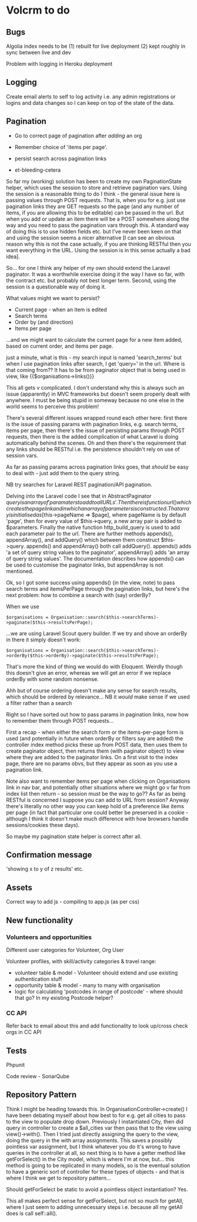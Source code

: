 # Volcrm to do

## Bugs

Algolia index needs to be (1) rebuilt for live deployment (2) kept roughly in sync between live and dev

Problem with logging in Heroku deployment

## Logging

Create email alerts to self to log activity i.e. any admin registrations or logins and data changes so I can keep on top of the state of the data.

## Pagination

- Go to correct page of pagination after *adding* an org

- Remember choice of 'items per page'.
- persist search across pagination links
- et-bleeding-cetera

So far my (working) solution has been to create my own PaginationState helper, which uses the session to store and retrieve pagination vars. Using the session is a reasonable thing to do I think - the general issue here is passing values through POST requests. That is, when you for e.g. just use pagination links they are GET requests so the page (and any number of items, if you are allowing this to be editable) can be passed in the url. But when you add or update an item there will be a POST somewhere along the way and you need to pass the pagination vars through this. A standard way of doing this is to use hidden fields etc. but I've never been keen on that and using the session seems a nicer alternative [I can see an obvious reason why this is not the case actually, if you are thinking RESTful then you want everything in the URL. Using the session is in this sense actually a bad idea].

So... for one I think any helper of my own should extend the Laravel paginator. It was a worthwhile exercise doing it the way I have so far, with the contract etc. but probably not best longer term. Second, using the session is a questionable way of doing it.

What values might we want to persist?

- Current page - when an item is edited
- Search terms
- Order by (and direction)
- Items per page

...and we might want to calculate the current page for a new item added, based on current order, and items per page.



just a minute, what is this - my search input is named 'search_terms' but when I use pagination links after search, I get 'query=' in the url. Where is that coming from?? It has to be from paginator object that is being used in view, like {{$organisations->links()}}

This all gets v complicated. I don't understand why this is always such an issue (apparently) in MVC frameworks but doesn't seem properly dealt with anywhere. I must be being stupid in someway because no one else in the world seems to perceive this problem! 

There's several different issues wrapped round each other here: first there is the issue of passing params with pagination links, e.g. search terms, items per page, then there's the issue of persisting params through POST requests, then there is the added complication of what Laravel is doing automatically behind the scenes. Oh and then there's the requirement that any links should be RESTful i.e. the persistence shouldn't rely on use of session vars.

As far as passing params across pagination links goes, that *should* be easy to deal with - just add them to the query string.

NB try searches for Laravel REST pagination/API pagination.

Delving into the Laravel code I see that in AbstractPaginator $query is an array of 'paramaters to add to all URLs'. Then there is  function url() which creates the page link and in which an array of parameters is constructed. That array is initialised as [$this->pageName => $page], where pageName is by default 'page', then for every value of $this->query, a new array pair is added to $parameters. Finally the native function http_build_query is used to add each parameter pair to the url. There are further methods appends(), appendArray(), and addQuery() which between them construct $this->query. appends() and appendArray() both call addQuery(). appends() adds 'a set of query string values to the paginator', appendArray() adds 'an array of query string values'. The documentation describes how appends() can be used to customise the paginator links, but appendArray is not mentioned.

Ok, so I got some success using appends() (in the view, note) to pass search terms and itemsPerPage through the pagination links, but here's the next problem: how to combine a search with (say) orderBy?

When we use 

```
$organisations = Organisation::search($this->searchTerms)->paginate($this->resultsPerPage);
```

...we are using Laravel Scout query builder. If we try and shove an orderBy in there it simply doesn't work:

```
$organisations = Organisation::search($this->searchTerms)->orderBy($this->orderBy)->paginate($this->resultsPerPage);
```

That's more the kind of thing we would do with Eloquent. Weirdly though this doesn't give an error, whereas we will get an error if we replace orderBy with some random nonsense. 

Ahh but of course ordering doesn't make any sense for search results, which should be ordered by relevance... NB it *would* make sense if we used a filter rather than a search

Right so I have sorted out how to pass params in pagination links, now how to remember them through POST requests...

First a recap - when either the search form or the items-per-page form is used (and potentially in future when orderBy or filters say are added) the controller index method picks these up from POST data, then uses them to create paginator object, then returns them (with paginator object) to view where they are added to the paginator links. On a first visit to the index page, there are no params obvs, but they appear as soon as you use a pagination link.

Note also want to remember items per page when clicking on Organisations link in nav bar, and potentially other situations where we might go v far from index list then return - so session must be the way to go?? As far as being RESTful is concerned I suppose you can add to URL from session? Anyway there's literally no other way you can keep hold of a preference like items per page (in fact that particular one could better be preserved in a cookie - although I think it doesn't make much difference with how browsers handle sessions/cookies these days).

So maybe my pagination state helper is correct after all. 

## Confirmation message

'showing x to y of z results' etc.

## Assets

Correct way to add js - compiling to app.js (as per css)

## New functionality

### Volunteers and opportunities

Different user categories for Volunteer, Org User

Volunteer profiles, with skill/activity categories & travel range:

- volunteer table & model - Volunteer should extend and use existing authentication stuff
- opportunity table & model - many to many with organisation
- logic for calculating 'postcodes in range of postcode' - where should that go? In my existing Postcode helper?

### CC API

Refer back to email about this and add functionality to look up/cross check orgs in CC API

## Tests

Phpunit

Code review - SonarQube





## Repository Pattern

Think I might be heading towards this. In OrganisationController->create() I have been debating myself about how best to for e.g. get all cities to pass to the view to populate drop down. Previously I instantiated City, then did query in controller to create a $all_cities var then pass that to the view using view()->with(). Then I tried just directly assigning the query to the view, doing the query in the with array assignments. This saves a possibly pointless var assignment, but I think whatever you do it's wrong to have queries in the controller at all, so next thing is to have a getter method like getForSelect() in the City model, which is where  I'm at now, but... this method is going to be replicated in many models, so is the eventual solution to have a generic sort of controller for these types of objects - and that is where I think we get to repository pattern... 

Should getForSelect be static to avoid a pointless object instantiation? Yes. 

This all makes perfect sense for getForSelect, but not so much for getAll, where I just seem to adding unnecessary steps i.e. because all my getAll does is call self::all(). 